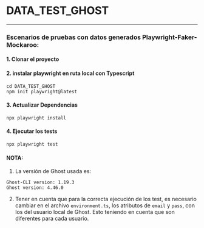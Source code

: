 # DATA_TEST_GHOST

***
### Escenarios de pruebas con datos generados Playwright-Faker-Mockaroo:

#### 1. Clonar el proyecto
#### 2. instalar playwright en ruta local con Typescript
```
cd DATA_TEST_GHOST 
npm init playwright@latest
```
#### 3. Actualizar Dependencias
```
npx playwright install  
```
#### 4. Ejecutar los tests
```
npx playwright test
```
#### NOTA:
1. La versión de Ghost usada es: 
```
Ghost-CLI version: 1.19.3
Ghost version: 4.46.0
```
2. Tener en cuenta que para la correcta ejecución de los test, es necesario cambiar en el archivo `environment.ts`, los atributos de `email` y `pass`, con los del usuario local de Ghost. Esto teniendo en cuenta que son diferentes para cada usuario.
